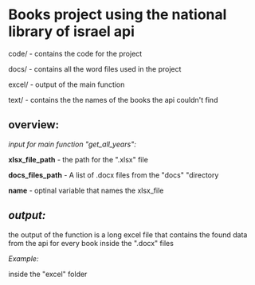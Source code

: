 # Books project using the national library of israel api


code/ - contains the code for the project

docs/ - contains all the word files used in the project

excel/ - output of the main function

text/ - contains the the names of the books the api couldn't find


## **overview:**

*input for main function "get_all_years":*

**xlsx_file_path** - the path for the ".xlsx" file

**docs_files_path** - A list of .docx files from the "docs" "directory

**name** - optinal variable that names the xlsx_file


## *output:*

the output of the function is a long excel file that contains the found data from the api for every book inside the ".docx" files

*Example:*

inside the "excel" folder
